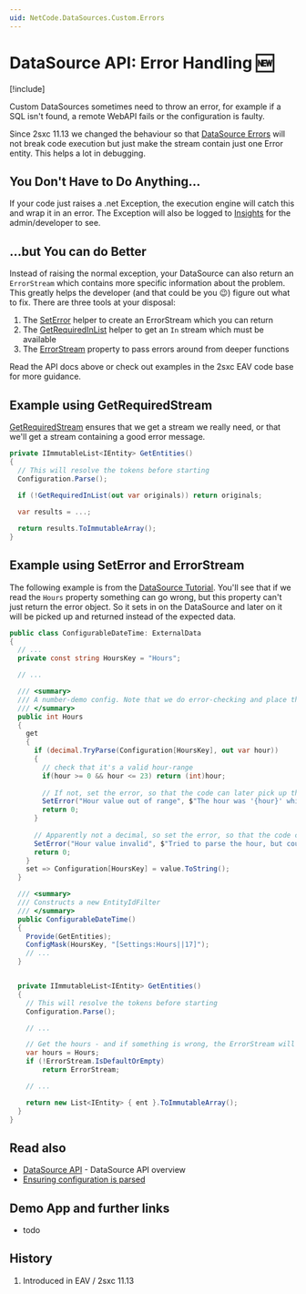 ```yaml
---
uid: NetCode.DataSources.Custom.Errors
---
```


# DataSource API: Error Handling 🆕

[!include[](~/basics/stack/_shared-float-summary.md)]
<style> .context-box-summary .datasource-custom { visibility: visible; } </style>

Custom DataSources sometimes need to throw an error, for example if a SQL isn't found, a remote WebAPI fails or the configuration is faulty. 

Since 2sxc 11.13 we changed the behaviour so that [DataSource Errors](xref:Basics.Query.Debug.Index) will not break code execution but just make the stream contain just one Error entity. This helps a lot in debugging. 

## You Don't Have to Do Anything...

If your code just raises a .net Exception, the execution engine will catch this and wrap it in an error. The Exception will also be logged to [Insights](xref:NetCode.Debug.Insights.Index) for the admin/developer to see. 

## ...but You can do Better

Instead of raising the normal exception, your DataSource can also return an `ErrorStream` which contains more specific information about the problem. This greatly helps the developer (and that could be you 😉) figure out what to fix. There are three tools at your disposal:

1. The [SetError](xref:ToSic.Eav.DataSources.DataSourceBase.SetError*) helper to create an ErrorStream which you can return
1. The [GetRequiredInList](xref:ToSic.Eav.DataSources.DataSourceBase.GetRequiredInList*) helper to get an `In` stream which must be available
1. The [ErrorStream](xref:ToSic.Eav.DataSources.DataSourceBase.ErrorStream) property to pass errors around from deeper functions

Read the API docs above or check out examples in the 2sxc EAV code base for more guidance. 


## Example using GetRequiredStream

[GetRequiredStream](xref:ToSic.Eav.DataSources.DataSourceBase.GetRequiredInList*) ensures that we get a stream we really need, or that we'll get a stream containing a good error message.


```c#
private IImmutableList<IEntity> GetEntities()
{
  // This will resolve the tokens before starting
  Configuration.Parse();

  if (!GetRequiredInList(out var originals)) return originals;
  
  var results = ...; 

  return results.ToImmutableArray();
}
```


## Example using SetError and ErrorStream

The following example is from the [DataSource Tutorial](xref:NetCode.DataSources.Custom.TutorialBasic.Index). 
You'll see that if we read the `Hours` property something can go wrong, but this property can't just return the error object. 
So it sets in on the DataSource and later on it will be picked up and returned instead of the expected data.

```c#
public class ConfigurableDateTime: ExternalData
{
  // ...
  private const string HoursKey = "Hours";

  // ...

  /// <summary>
  /// A number-demo config. Note that we do error-checking and place the Error with SetError
  /// </summary>
  public int Hours
  {
    get
    {
      if (decimal.TryParse(Configuration[HoursKey], out var hour))
      {
        // check that it's a valid hour-range
        if(hour >= 0 && hour <= 23) return (int)hour;
        
        // If not, set the error, so that the code can later pick up the error-stream
        SetError("Hour value out of range", $"The hour was '{hour}' which is not valid");
        return 0;
      }
      
      // Apparently not a decimal, so set the error, so that the code can later pick up the error-stream
      SetError("Hour value invalid", $"Tried to parse the hour, but couldn't. Value was '{Configuration[HoursKey]}'");
      return 0;
    }
    set => Configuration[HoursKey] = value.ToString();
  }

  /// <summary>
  /// Constructs a new EntityIdFilter
  /// </summary>
  public ConfigurableDateTime()
  {
    Provide(GetEntities);
    ConfigMask(HoursKey, "[Settings:Hours||17]"); 
    // ...
  }


  private IImmutableList<IEntity> GetEntities()
  {
    // This will resolve the tokens before starting
    Configuration.Parse();

    // ...

    // Get the hours - and if something is wrong, the ErrorStream will be pre-filled
    var hours = Hours;
    if (!ErrorStream.IsDefaultOrEmpty) 
        return ErrorStream;

    // ...

    return new List<IEntity> { ent }.ToImmutableArray();
  }
}

```

## Read also

* [DataSource API](xref:NetCode.DataSources.Custom.Api) - DataSource API overview
* [Ensuring configuration is parsed](xref:NetCode.DataSources.Custom.ConfigurationParse)

## Demo App and further links

* todo

## History

1. Introduced in EAV / 2sxc 11.13
